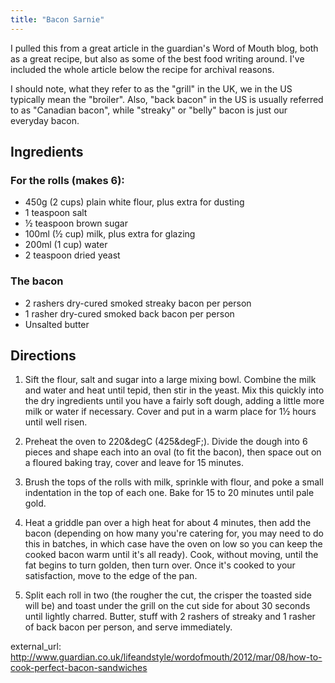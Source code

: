 ```yaml
---
title: "Bacon Sarnie"
---
```

I pulled this from a great article in the guardian's Word of Mouth
blog, both as a great recipe, but also as some of the best food
writing around. I've included the whole article below the recipe for
archival reasons.


I should note, what they refer to as the "grill" in the UK, we in the
US typically mean the "broiler". Also, "back bacon" in the US is
usually referred to as "Canadian bacon", while "streaky" or "belly"
bacon is just our everyday bacon.


## Ingredients

### For the rolls (makes 6):

* 450g (2 cups) plain white flour, plus extra for dusting
* 1 teaspoon salt
* ½ teaspoon brown sugar
* 100ml (½ cup) milk, plus extra for glazing
* 200ml (1 cup) water
* 2 teaspoon dried yeast

### The bacon

* 2 rashers dry-cured smoked streaky bacon per person
* 1 rasher dry-cured smoked back bacon per person
* Unsalted butter


## Directions

1. Sift the flour, salt and sugar into a large mixing bowl. Combine the milk and water and heat until tepid, then stir in the yeast. Mix this quickly into the dry ingredients until you have a fairly soft dough, adding a little more milk or water if necessary. Cover and put in a warm place for 1½ hours until well risen.

2. Preheat the oven to 220&degC (425&degF;). Divide the dough into 6 pieces and shape each into an oval (to fit the bacon), then space out on a floured baking tray, cover and leave for 15 minutes.

3. Brush the tops of the rolls with milk, sprinkle with flour, and poke a small indentation in the top of each one. Bake for 15 to 20 minutes until pale gold.

4. Heat a griddle pan over a high heat for about 4 minutes, then add the bacon (depending on how many you're catering for, you may need to do this in batches, in which case have the oven on low so you can keep the cooked bacon warm until it's all ready). Cook, without moving, until the fat begins to turn golden, then turn over. Once it's cooked to your satisfaction, move to the edge of the pan.

5. Split each roll in two (the rougher the cut, the crisper the toasted side will be) and toast under the grill on the cut side for about 30 seconds until lightly charred. Butter, stuff with 2 rashers of streaky and 1 rasher of back bacon per person, and serve immediately.


external_url: http://www.guardian.co.uk/lifeandstyle/wordofmouth/2012/mar/08/how-to-cook-perfect-bacon-sandwiches
